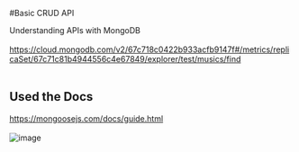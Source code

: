 #Basic CRUD API

Understanding APIs with MongoDB <br><br> 
https://cloud.mongodb.com/v2/67c718c0422b933acfb9147f#/metrics/replicaSet/67c71c81b4944556c4e67849/explorer/test/musics/find <br><br>

## Used the Docs
https://mongoosejs.com/docs/guide.html <br><br>
![image](https://github.com/user-attachments/assets/cd67c610-d5bc-4607-ab3c-90fba757edc9)
